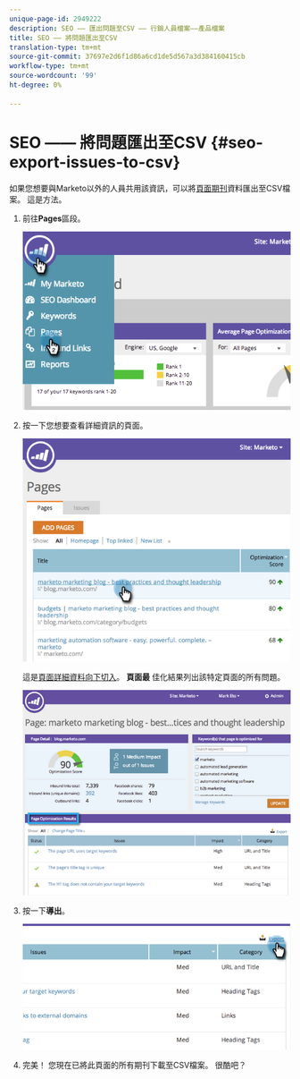```yaml
---
unique-page-id: 2949222
description: SEO —— 匯出問題至CSV —— 行銷人員檔案——產品檔案
title: SEO —— 將問題匯出至CSV
translation-type: tm+mt
source-git-commit: 37697e2d6f1d86a6cd1de5d567a3d384160415cb
workflow-type: tm+mt
source-wordcount: '99'
ht-degree: 0%

---
```



# SEO —— 將問題匯出至CSV {#seo-export-issues-to-csv}

如果您想要與Marketo以外的人員共用該資訊，可以將[頁面期刊](/help/marketo/product-docs/additional-apps/seo/pages/seo-understanding-pages.md)資料匯出至CSV檔案。 這是方法。

1. 前往&#x200B;**Pages**&#x200B;區段。

   ![](assets/image2014-9-18-13-3a16-3a5.png)

1. 按一下您想要查看詳細資訊的頁面。

   ![](assets/image2014-9-18-13-3a16-3a8.png)

   這是[頁面詳細資料向下切入](/help/marketo/product-docs/additional-apps/seo/pages/seo-using-the-page-detail-drill-down.md)。 **頁面最** 佳化結果列出該特定頁面的所有問題。

   ![](assets/image2014-9-18-13-3a16-3a12.png)

1. 按一下&#x200B;**導出**。

   ![](assets/image2014-9-18-13-3a16-3a39.png)

1. 完美！ 您現在已將此頁面的所有期刊下載至CSV檔案。 很酷吧？
